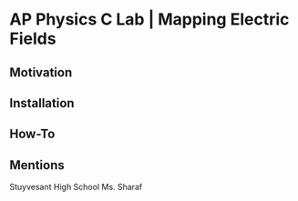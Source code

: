 # AP Physics C Lab | Mapping Electric Fields

## Motivation

## Installation

## How-To

## Mentions
Stuyvesant High School
Ms. Sharaf
